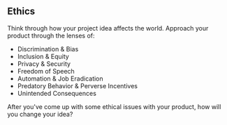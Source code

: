 ## Ethics

Think through how your project idea affects the world. Approach your product through the lenses of: 

* Discrimination & Bias
* Inclusion & Equity
* Privacy & Security
* Freedom of Speech
* Automation & Job Eradication
* Predatory Behavior & Perverse Incentives
* Unintended Consequences

After you've come up with some ethical issues with your product, how will you change your idea?
